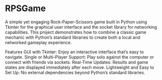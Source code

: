 
# RPSGame

A simple yet engaging Rock-Paper-Scissors game built in Python using Tkinter for the graphical user interface and the socket library for networking capabilities. This project demonstrates how to combine a classic game mechanic with Python’s standard libraries to create both a local and networked gameplay experience.

Features
GUI with Tkinter: Enjoy an interactive interface that’s easy to navigate.
Single or Multi-Player Support: Play solo against the computer or connect with friends via sockets.
Real-Time Updates: Results and game states are displayed immediately after each move.
Lightweight and Easy to Set Up: No external dependencies beyond Python’s standard libraries.
